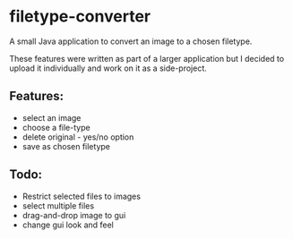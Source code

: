 # filetype-converter
A small Java application to convert an image to a chosen filetype.

These features were written as part of a larger application but I decided to upload it individually and work on it as a side-project.

## Features:
- select an image
- choose a file-type
- delete original - yes/no option
- save as chosen filetype

## Todo:
- Restrict selected files to images
- select multiple files
- drag-and-drop image to gui
- change gui look and feel
